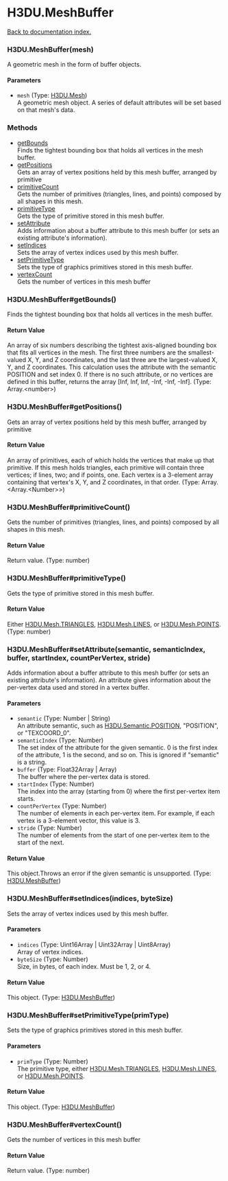# H3DU.MeshBuffer

[Back to documentation index.](index.md)

 <a name='H3DU.MeshBuffer'></a>
### H3DU.MeshBuffer(mesh)

A geometric mesh in the form of buffer objects.

#### Parameters

* `mesh` (Type: <a href="H3DU.Mesh.md">H3DU.Mesh</a>)<br>
    A geometric mesh object. A series of default attributes will be set based on that mesh's data.

### Methods

* [getBounds](#H3DU.MeshBuffer_getBounds)<br>Finds the tightest
bounding box that holds all vertices in the mesh buffer.
* [getPositions](#H3DU.MeshBuffer_getPositions)<br>Gets an array of vertex positions held by this mesh buffer,
arranged by primitive
* [primitiveCount](#H3DU.MeshBuffer_primitiveCount)<br>Gets the number of primitives (triangles, lines,
and points) composed by all shapes in this mesh.
* [primitiveType](#H3DU.MeshBuffer_primitiveType)<br>Gets the type of primitive stored in this mesh buffer.
* [setAttribute](#H3DU.MeshBuffer_setAttribute)<br>Adds information about a buffer attribute to this
mesh buffer (or sets an
existing attribute's information).
* [setIndices](#H3DU.MeshBuffer_setIndices)<br>Sets the array of vertex indices used by this mesh buffer.
* [setPrimitiveType](#H3DU.MeshBuffer_setPrimitiveType)<br>Sets the type of graphics primitives stored in this mesh buffer.
* [vertexCount](#H3DU.MeshBuffer_vertexCount)<br>Gets the number of vertices in this mesh buffer

 <a name='H3DU.MeshBuffer_getBounds'></a>
### H3DU.MeshBuffer#getBounds()

Finds the tightest
bounding box that holds all vertices in the mesh buffer.

#### Return Value

An array of six numbers describing the tightest
axis-aligned bounding box
that fits all vertices in the mesh. The first three numbers
are the smallest-valued X, Y, and Z coordinates, and the
last three are the largest-valued X, Y, and Z coordinates.
This calculation uses the attribute with the semantic POSITION
and set index 0. If there is no such attribute,
or no vertices are defined in this buffer, returns the array
[Inf, Inf, Inf, -Inf, -Inf, -Inf]. (Type: Array.&lt;number>)

 <a name='H3DU.MeshBuffer_getPositions'></a>
### H3DU.MeshBuffer#getPositions()

Gets an array of vertex positions held by this mesh buffer,
arranged by primitive

#### Return Value

An array of primitives,
each of which holds the vertices that make up that primitive.
If this mesh holds triangles, each primitive will contain three
vertices; if lines, two; and if points, one. Each vertex is a 3-element
array containing that vertex's X, Y, and Z coordinates, in that order. (Type: Array.&lt;Array.&lt;Number>>)

 <a name='H3DU.MeshBuffer_primitiveCount'></a>
### H3DU.MeshBuffer#primitiveCount()

Gets the number of primitives (triangles, lines,
and points) composed by all shapes in this mesh.

#### Return Value

Return value. (Type: number)

 <a name='H3DU.MeshBuffer_primitiveType'></a>
### H3DU.MeshBuffer#primitiveType()

Gets the type of primitive stored in this mesh buffer.

#### Return Value

Either <a href="H3DU.Mesh.md#H3DU.Mesh.TRIANGLES">H3DU.Mesh.TRIANGLES</a>,
<a href="H3DU.Mesh.md#H3DU.Mesh.LINES">H3DU.Mesh.LINES</a>, or <a href="H3DU.Mesh.md#H3DU.Mesh.POINTS">H3DU.Mesh.POINTS</a>. (Type: number)

 <a name='H3DU.MeshBuffer_setAttribute'></a>
### H3DU.MeshBuffer#setAttribute(semantic, semanticIndex, buffer, startIndex, countPerVertex, stride)

Adds information about a buffer attribute to this
mesh buffer (or sets an
existing attribute's information). An attribute
gives information about the per-vertex data used and
stored in a vertex buffer.

#### Parameters

* `semantic` (Type: Number | String)<br>
    An attribute semantic, such as <a href="H3DU.Semantic.md#H3DU.Semantic.POSITION">H3DU.Semantic.POSITION</a>, "POSITION", or "TEXCOORD_0".
* `semanticIndex` (Type: Number)<br>
    The set index of the attribute for the given semantic. 0 is the first index of the attribute, 1 is the second, and so on. This is ignored if "semantic" is a string.
* `buffer` (Type: Float32Array | Array)<br>
    The buffer where the per-vertex data is stored.
* `startIndex` (Type: Number)<br>
    The index into the array (starting from 0) where the first per-vertex item starts.
* `countPerVertex` (Type: Number)<br>
    The number of elements in each per-vertex item. For example, if each vertex is a 3-element vector, this value is 3.
* `stride` (Type: Number)<br>
    The number of elements from the start of one per-vertex item to the start of the next.

#### Return Value

This object.Throws an error if the given
semantic is unsupported. (Type: <a href="H3DU.MeshBuffer.md">H3DU.MeshBuffer</a>)

 <a name='H3DU.MeshBuffer_setIndices'></a>
### H3DU.MeshBuffer#setIndices(indices, byteSize)

Sets the array of vertex indices used by this mesh buffer.

#### Parameters

* `indices` (Type: Uint16Array | Uint32Array | Uint8Array)<br>
    Array of vertex indices.
* `byteSize` (Type: Number)<br>
    Size, in bytes, of each index. Must be 1, 2, or 4.

#### Return Value

This object. (Type: <a href="H3DU.MeshBuffer.md">H3DU.MeshBuffer</a>)

 <a name='H3DU.MeshBuffer_setPrimitiveType'></a>
### H3DU.MeshBuffer#setPrimitiveType(primType)

Sets the type of graphics primitives stored in this mesh buffer.

#### Parameters

* `primType` (Type: Number)<br>
    The primitive type, either <a href="H3DU.Mesh.md#H3DU.Mesh.TRIANGLES">H3DU.Mesh.TRIANGLES</a>, <a href="H3DU.Mesh.md#H3DU.Mesh.LINES">H3DU.Mesh.LINES</a>, or <a href="H3DU.Mesh.md#H3DU.Mesh.POINTS">H3DU.Mesh.POINTS</a>.

#### Return Value

This object. (Type: <a href="H3DU.MeshBuffer.md">H3DU.MeshBuffer</a>)

 <a name='H3DU.MeshBuffer_vertexCount'></a>
### H3DU.MeshBuffer#vertexCount()

Gets the number of vertices in this mesh buffer

#### Return Value

Return value. (Type: number)
